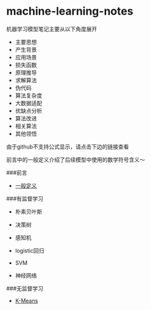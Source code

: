 # machine-learning-notes

机器学习模型笔记主要从以下角度展开

* 主要思想
* 产生背景
* 应用场景
* 损失函数
* 原理推导
* 求解算法
* 伪代码
* 算法复杂度
* 大数据适配
* 优缺点分析
* 算法改进
* 相关算法
* 其他领悟

由于github不支持公式显示，请点击下边的链接查看

前言中的一般定义介绍了后续模型中使用的数学符号含义～

###前言

* [一般定义](https://www.zybuluo.com/Libaier/note/444119)


###有监督学习

* 朴素贝叶斯

* 决策树

* 感知机

* logistic回归

* SVM

* 神经网络


###无监督学习

* [K-Means](https://www.zybuluo.com/Libaier/note/444055)

